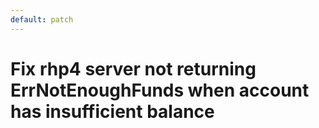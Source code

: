 ```yaml
---
default: patch
---
```


# Fix rhp4 server not returning ErrNotEnoughFunds when account has insufficient balance
